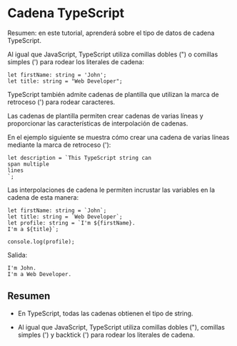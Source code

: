 # Cadena TypeScript

Resumen: en este tutorial, aprenderá sobre el tipo de datos de cadena TypeScript.

Al igual que JavaScript, TypeScript utiliza comillas dobles (") o comillas simples (') para rodear los literales de cadena:

    let firstName: string = 'John';
    let title: string = "Web Developer";

TypeScript también admite cadenas de plantilla que utilizan la marca de retroceso (') para rodear caracteres.

Las cadenas de plantilla permiten crear cadenas de varias líneas y proporcionar las características de interpolación de cadenas.

En el ejemplo siguiente se muestra cómo crear una cadena de varias líneas mediante la marca de retroceso ('):

    let description = `This TypeScript string can
    span multiple
    lines
    `;

Las interpolaciones de cadena le permiten incrustar las variables en la cadena de esta manera:

    let firstName: string = `John`;
    let title: string = `Web Developer`;
    let profile: string = `I'm ${firstName}.
    I'm a ${title}`;

    console.log(profile);

Salida:

    I'm John.
    I'm a Web Developer.

## Resumen

- En TypeScript, todas las cadenas obtienen el tipo de string.

- Al igual que JavaScript, TypeScript utiliza comillas dobles ("), comillas simples (') y backtick (') para rodear los literales de cadena.
